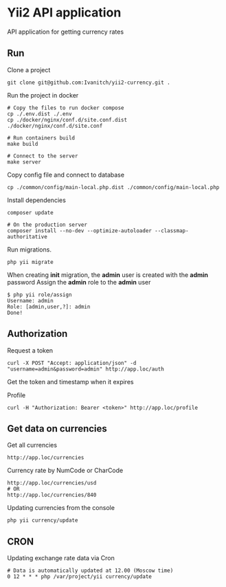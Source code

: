 Yii2 API application
===============================

API application for getting currency rates

Run
-------------------
Clone a project
```shell
git clone git@github.com:Ivanitch/yii2-currency.git .
```
Run the project in docker
```shell
# Copy the files to run docker compose
cp ./.env.dist ./.env
cp ./docker/nginx/conf.d/site.conf.dist ./docker/nginx/conf.d/site.conf

# Run containers build
make build

# Connect to the server
make server
```
Copy config file and connect to database
```shell
cp ./common/config/main-local.php.dist ./common/config/main-local.php
```
Install dependencies
```shell
composer update

# On the production server
composer install --no-dev --optimize-autoloader --classmap-authoritative
```
Run migrations.
```shell
php yii migrate
```
When creating **init** migration, the **admin** user is created with the **admin** password
Assign the **admin** role to the **admin** user
```shell
$ php yii role/assign
Username: admin
Role: [admin,user,?]: admin
Done!
```
Authorization
----------------------
Request a token
```shell
curl -X POST "Accept: application/json" -d "username=admin&password=admin" http://app.loc/auth
```
Get the token and timestamp when it expires

Profile
```shell
curl -H "Authorization: Bearer <token>" http://app.loc/profile
```
Get data on currencies
----------------------
Get all currencies
```shell
http://app.loc/currencies
```
Currency rate by NumCode or CharCode
```shell
http://app.loc/currencies/usd
# OR
http://app.loc/currencies/840
```
Updating currencies from the console
```shell
php yii currency/update
```
CRON
----------------------
Updating exchange rate data via Cron
```shell
# Data is automatically updated at 12.00 (Moscow time)
0 12 * * * php /var/project/yii currency/update
```
